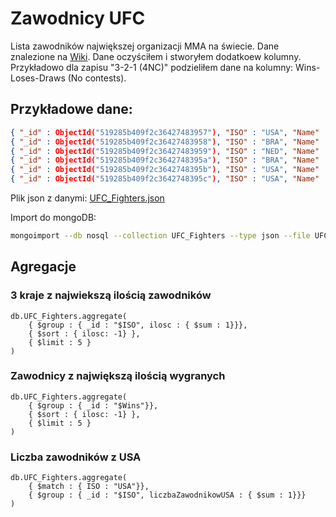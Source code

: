 Zawodnicy UFC
====================

Lista zawodników największej organizacji MMA na świecie. Dane znalezione na [Wiki](http://wikipedia.org). Dane oczyściłem i stworyłem dodatkoew kolumny. Przykładowo dla zapisu "3-2-1 (4NC)" podzieliłem dane na kolumny: Wins-Loses-Draws (No contests).

## Przykładowe dane:
```json
{ "_id" : ObjectId("519285b409f2c36427483957"), "ISO" : "USA", "Name" : "Frank Mir", "Nickname" : null, "Wins" : 14, "Loses" : 7, "Draws" : null, "No contests" : null }
{ "_id" : ObjectId("519285b409f2c36427483958"), "ISO" : "BRA", "Name" : "Gabriel Gonzaga", "Nickname" : "Napão", "Wins" : 9, "Loses" : 6, "Draws" : null, "No contests" : null }
{ "_id" : ObjectId("519285b409f2c36427483959"), "ISO" : "NED", "Name" : "Stefan Struve", "Nickname" : "Skyscraper", "Wins" : 9, "Loses" : 4, "Draws" : null, "No contests" : null }
{ "_id" : ObjectId("519285b409f2c3642748395a"), "ISO" : "BRA", "Name" : "Junior dos Santos", "Nickname" : "Cigano", "Wins" : 9, "Loses" : 1, "Draws" : null, "No contests" : null }
{ "_id" : ObjectId("519285b409f2c3642748395b"), "ISO" : "USA", "Name" : "Cain Velasquez", "Nickname" : null, "Wins" : 9, "Loses" : 1, "Draws" : null, "No contests" : null }
{ "_id" : ObjectId("519285b409f2c3642748395c"), "ISO" : "USA", "Name" : "Pat Barry", "Nickname" : "HD", "Wins" : 5, "Loses" : 5, "Draws" : null, "No contests" : null }
```

Plik json z danymi: [UFC_Fighters.json](/data/json/UFC_Fighters.json)

Import do mongoDB:

```bash
mongoimport --db nosql --collection UFC_Fighters --type json --file UFC_Fighters.json --jsonArray
```

## Agregacje

### 3 kraje z najwiekszą ilością zawodników
```
db.UFC_Fighters.aggregate( 
	{ $group : { _id : "$ISO", ilosc : { $sum : 1}}},
	{ $sort : { ilosc: -1} },
	{ $limit : 5 }
)
```
### Zawodnicy z największą ilością wygranych
```
db.UFC_Fighters.aggregate(
	{ $group : { _id : "$Wins"}},
	{ $sort : { ilosc: -1} },
	{ $limit : 5 }
)
```
### Liczba zawodników z USA
```
db.UFC_Fighters.aggregate( 
	{ $match : { ISO : "USA"}},
	{ $group : { _id : "$ISO", liczbaZawodnikowUSA : { $sum : 1}}}
)
```

